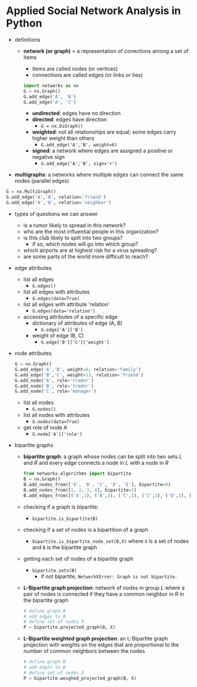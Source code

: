 # Applied Social Network Analysis in Python

- definitions
  - **network (or graph)** = a representation of conections among a set of items
    - items are called nodes (or vertices)
    - connections are called edges (or links or ties)

    ```python
    import networkx as nx
    G = nx.Graph()
    G.add_edge('A', 'B')
    G.add_edge('A', 'C')
    ```

    - **undirected**: edges have no direction
    - **directed**: edges have direction
      - `G = nx.DiGraph()`
    - **weighted**: not all relationships are equal; some edges carry higher weight than others
      - `G.add_edge('A','B', weight=6)`
    - **signed**: a network where edges are assigned a positive or negative sign
      - `G.add_edge('A','B', sign='+')`

- **multigraphs**: a networks where multiple edges can connect the same nodes (parallel edges)

```python
G = nx.MultiGraph()
G.add_edge('A','B', relation='friend')
G.add_edge('A','B', relation='neighbor')
```

- types of questions we can answer
  - is a rumor likely to spread in this network?
  - who are the most influential people in this organization?
  - is this club likely to split into two groups?
    - if so, which nodes will go into which group?
  - which airports are at highest risk for a virus spreading?
  - are some parts of the world more difficult to reach?

- edge attributes
  - list all edges
    - `G.edges()`
  - list all edges with attributes
    - `G.edges(data=True)`
  - list all edges with attribute 'relation'
    - `G.edges(data='relation')`
  - accessing attributes of a specific edge
    - dictionary of attributes of edge (A, B)
      - `G.edge['A']['B']`
    - weight of edge (B, C)
      - `G.edge['B']['C']['weight']`

- node attributes

    ```python
    G = nx.Graph()
    G.add_edge('A','B', weight=6, relation='family')
    G.add_edge('B','C', weight=13, relation='friend')
    G.add_node('A', role='trader')
    G.add_node('B', role='trader')
    G.add_node('C', role='manager')
    ```

  - list all nodes
    - `G.nodes()`
  - list all nodes with attributes
    - `G.nodes(data=True)`
  - get role of node A
    - `G.node['A']['role']`

- bipartite graphs
  - **bipartite graph**: a graph whose nodes can be split into two sets *L* and *R* and every edge connects a node in *L* with a node in *R*

    ```python
    from networkx.algorithms import bipartite
    B = nx.Graph()
    B.add_nodes_from(['A', 'B', 'C', 'D', 'E'], bipartite=0)
    B.add_nodes_from([1, 2, 3, 4], bipartite=1)
    B.add_edges_from([('A',1), ('B',1), ('C',1), ('C',3), ('D',2), ('E',3), ('E'.4)])
    ```

  - checking if a graph is bipartite:
    - `bipartite.is_bipartite(B)`
  - checking if a set of nodes is a bipartition of a graph
    - `bipartite.is_bipartite_node_set(B,X)` where `X` is a set of nodes and `B` is the bipartite graph
  - getting each set of nodes of a bipartite graph
    - `bipartite.sets(B)`
      - if not bipartite, `NetworkXError: Graph is not bipartite.`

  - **L-Bipartite graph projection**: network of nodes in group *L* where a pair of nodes is connected if they have a common neighbor in *R* in the bipartite graph

    ```python
    # define graph B
    # add edges to B
    # define set of nodes X
    P = bipartite.projected_graph(B, X)
    ```

  - **L-Bipartite weighted graph projection**: an L-Bipartite graph projection with weights on the edges that are proportional to the number of common neighbors between the nodes

    ```python
    # define graph B
    # add edges to B
    # define set of nodes X
    P = bipartite.weighed_projected_graph(B, X)
    ```
